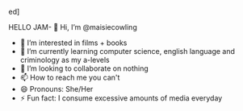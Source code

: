 ed]

HELLO JAM- 👋 Hi, I’m @maisiecowling
- 👀 I’m interested in films + books
- 🌱 I’m currently learning computer science, english language and criminology as my a-levels
- 💞️ I’m looking to collaborate on nothing
- 📫 How to reach me you can't
- 😄 Pronouns: She/Her
- ⚡ Fun fact: I consume excessive amounts of media everyday

<!---
maisiecowling/maisiecowling is a ✨ special ✨ repository because its `README.md` (this file) appears on your GitHub profile.
You can click the Preview link to take a look at your changes.
--->
